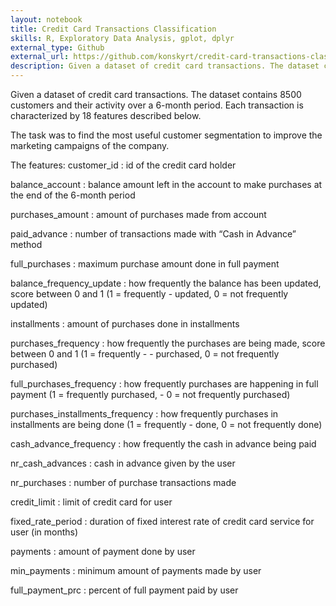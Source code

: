 ```yaml
---
layout: notebook
title: Credit Card Transactions Classification
skills: R, Exploratory Data Analysis, gplot, dplyr
external_type: Github
external_url: https://github.com/konskyrt/credit-card-transactions-classification
description: Given a dataset of credit card transactions. The dataset contains 8500 customers and their activity over a 6-month period. Each transaction is characterized by 18 features described below.
---
```


Given a dataset of credit card transactions. The dataset contains 8500 customers and their activity over a 6-month period. Each transaction is characterized by 18 features described below.

The task was to find the most useful customer segmentation to improve the marketing campaigns of the company.

The features:
customer_id : id of the credit card holder

balance_account : balance amount left in the account to make purchases at the end of the 6-month period

purchases_amount : amount of purchases made from account

paid_advance : number of transactions made with “Cash in Advance” method

full_purchases : maximum purchase amount done in full payment

balance_frequency_update : how frequently the balance has been updated, score between 0 and 1 (1 = frequently - updated, 0 = not frequently updated)

installments : amount of purchases done in installments

purchases_frequency : how frequently the purchases are being made, score between 0 and 1 (1 = frequently - - purchased, 0 = not frequently purchased)

full_purchases_frequency : how frequently purchases are happening in full payment (1 = frequently purchased, - 0 = not frequently purchased)

purchases_installments_frequency : how frequently purchases in installments are being done (1 = frequently - done, 0 = not frequently done)

cash_advance_frequency : how frequently the cash in advance being paid

nr_cash_advances : cash in advance given by the user

nr_purchases : number of purchase transactions made

credit_limit : limit of credit card for user

fixed_rate_period : duration of fixed interest rate of credit card service for user (in months)

payments : amount of payment done by user

min_payments : minimum amount of payments made by user

full_payment_prc : percent of full payment paid by user